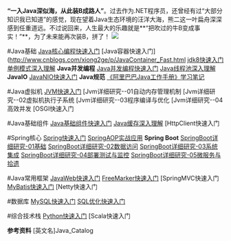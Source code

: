 **“一入Java深似海，从此装B成路人”**。过去作为.NET程序员，还曾经有过“大部分知识我已知道”的感觉，现在望着Java生态环境的汪洋大海，熊二这一叶扁舟深深感到任重道远。不过说回来，人生最大的乐趣就是**“把吹过的牛B变成事实！”**，为了未来能再次装B，拼了！
![](http://images2017.cnblogs.com/blog/636325/201708/636325-20170807165007174-697505525.png)


#Java基础
[Java核心编程快速入门](http://www.cnblogs.com/xiong2ge/p/JavaCore_Fast.html)
[Java容器快速入门](http://www.cnblogs.com/xiong2ge/p/JavaContainer_Fast.html
[jdk8快速入门](http://www.cnblogs.com/xiong2ge/p/Jdk8_Fast.html)
[单例模式深入理解](http://www.cnblogs.com/xiong2ge/p/Designpattern_Singleton_Profound.html)
**Java并发编程**
[Java并发编程快速入门](http://www.cnblogs.com/xiong2ge/p/Java_ConcurrentProgramming_Fast.html)
[Java线程池深入理解](http://www.cnblogs.com/xiong2ge/p/ThreadPool_Java_Profound.html)
**JavaIO**
[JavaNIO快速入门](http://www.cnblogs.com/xiong2ge/p/Java_NIO_Fast.html)
**Java规范**
[《阿里巴巴Java工作手册》学习笔记](http://www.cnblogs.com/xiong2ge/p/JavaStandard_Alibaba_StudyNotes.html)


#Java虚拟机
[JVM快速入门](http://www.cnblogs.com/xiong2ge/p/JVM_Fast.html)
[Jvm详细研究--01自动内存管理机制
[Jvm详细研究--02虚拟机执行子系统
[Jvm详细研究--03程序编译与优化
[Jvm详细研究--04高效并发
[OSGI快速入门

#Java基础组件
[Java基础组件快速入门](http://www.cnblogs.com/xiong2ge/p/Java_BaseComponent_fast.html)
[Java缓存深入理解](http://www.cnblogs.com/xiong2ge/p/Cache_Java_Profound.html)
[HttpClient快速入门

#Spring核心
[Spring快速入门](http://www.cnblogs.com/xiong2ge/p/Spring_Fast.html)
[SpringAOP实战应用](http://www.cnblogs.com/xiong2ge/p/SpringAOP_InAction.html)
**Spring Boot**
[SpringBoot详细研究-01基础](http://www.cnblogs.com/xiong2ge/p/SpringBoot_Base_detail01.html)
[SpringBoot详细研究-02数据访问](http://www.cnblogs.com/xiong2ge/p/SpringBoot_DataAccess_detail02.html)
[SpringBoot详细研究-03系统集成](http://www.cnblogs.com/xiong2ge/p/SpringBoot_SystemIntegration_detail03.html)
[SpringBoot详细研究-04部署测试与监控](http://www.cnblogs.com/xiong2ge/p/SpringBoot_Devops_detail04.html)
[SpringBoot详细研究-05微服务与拾遗](http://www.cnblogs.com/xiong2ge/p/SpringBoot_Microservice_detail05.html)

#Java常用框架
[JavaWeb快速入门](http://www.cnblogs.com/xiong2ge/p/Javaweb_Fast.html)
[FreeMarker快速入门](http://www.cnblogs.com/xiong2ge/p/Freemark_Fast.html)
[SpringMVC快速入门
[MyBatis快速入门](http://www.cnblogs.com/xiong2ge/p/Mybatis_Fast.html)
[Netty快速入门

#数据库
[MySQL快速入门](http://www.cnblogs.com/xiong2ge/p/MySQL_Fast.html)
[SQL优化快速入门](http://www.cnblogs.com/xiong2ge/p/SQLOptimize_Fast.html)

#综合技术栈
[Python快速入门](http://www.cnblogs.com/xiong2ge/p/Python_Fast.html)
[Scala快速入门

**参考资料**
[英文名]Java_Catalog